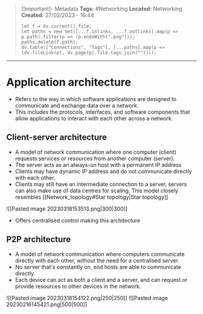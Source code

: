 > [!important]- Metadata
> **Tags:** #Networking 
> **Located:** Networking
> **Created:** 27/02/2023 - 16:44
> ```dataviewjs
> let f = dv.current().file;
> let paths = new Set([...f.inlinks, ...f.outlinks].map(p => p.path).filter(p => !p.endsWith(".png")));
> paths.delete(f.path);
> dv.table(["Connections", "Tags"], [...paths].map(p => [dv.fileLink(p), dv.page(p).file.tags.join("")]));
> ```

___
# Application architecture
-  Refers to the way in which software applications are designed to communicate and exchange data over a network.
- This includes the protocols, interfaces, and software components that allow applications to interact with each other across a network.
## Client-server architecture 
- A model of network communication where one computer (client) requests services or resources from another computer (server). 
- The server acts as an always-on host with a permanent IP address
- Clients may have dynamic IP address and do not communicate directly with each other.
- Clients may still have an intermediate connection to a server, servers can also make use of data centres for scaling. This model closely resembles [[Network_topology#Star topology|Star topology]]

![[Pasted image 20230318153513.png|300|300]]

- Offers centralised control making this architecture 
## P2P architecture 
-  A model of network communication where computers communicate directly with each other, without the need for a centralised server.
- No server that's constantly on, end hosts are able to communicate directly 
- Each device can act as both a client and a server, and can request or provide resources to other devices in the network.


![[Pasted image 20230318154122.png|250|250]]
![[Pasted image 20230216145421.png|500|500]]